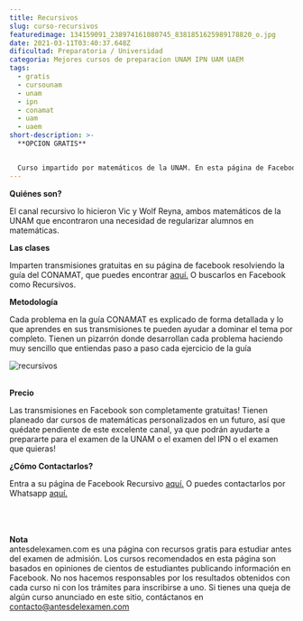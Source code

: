 ```yaml
---
title: Recursivos
slug: curso-recursivos
featuredimage: 134159091_238974161080745_8381851625989178820_o.jpg
date: 2021-03-11T03:40:37.648Z
dificultad: Preparatoria / Universidad
categoria: Mejores cursos de preparacion UNAM IPN UAM UAEM
tags:
  - gratis
  - cursounam
  - unam
  - ipn
  - conamat
  - uam
  - uaem
short-description: >-
  **OPCION GRATIS**


  Curso impartido por matemáticos de la UNAM. En esta página de Facebook podrás ver en videos cómo se resuelve la guía de CONAMAT con un proceso detallado y fácil de entender
---
```

**Quiénes son?**<br>

El canal recursivo lo hicieron Vic y Wolf Reyna, ambos matemáticos de la UNAM que encontraron una necesidad de regularizar alumnos en matemáticas.<br>

**Las clases**<br>

Imparten transmisiones gratuitas en su página de facebook resolviendo la guía del CONAMAT, que puedes encontrar [aquí.](https://www.facebook.com/recursivos) O buscarlos en Facebook como Recursivos. <br>

**Metodología**<br>

Cada problema en la guía CONAMAT es explicado de forma detallada y lo que aprendes en sus transmisiones te pueden ayudar a dominar el tema por completo. Tienen un pizarrón donde desarrollan cada problema haciendo muy sencillo que entiendas paso a paso cada ejercicio de la guía<br>

![recursivos](/assets/captura-de-pantalla-2021-03-10-214909.jpg "recursivos")



<br>**Precio**<br>

Las transmisiones en Facebook son completamente gratuitas! Tienen planeado dar cursos de matemáticas personalizados en un futuro, así que quédate pendiente de este excelente canal, ya que podrán ayudarte a prepararte para el examen de la UNAM o el examen del IPN o el examen que quieras!<br>

**¿Cómo Contactarlos?**<br>

Entra a su página de Facebook Recursivo [aquí.](https://www.facebook.com/recursivos) O puedes contactarlos por Whatsapp [aquí.](https://l.facebook.com/l.php?u=https%3A%2F%2Fchat.whatsapp.com%2FEtrOY8M0qGx7UEJSEjXqmI%3Ffbclid%3DIwAR35Mj5nCFyGWgoQpgNkLk2dtuIRoknJkEiqc-mnntTbxjWipn410q_Mp9Y&h=AT3jl2b9M4X_2JlvUf90ZkF16whYavUZ_mWlTMW0dwoUIPcpX5EnfKULU7PyRBsuKURhG4F4hkZwq39qa_K8vh1q2X8ciHoAex1wJjKbEPjdSotLIC-NX5sANkLZZtfiuaDnnEAvGoS25RcM9sU)



<br><br><br>**Nota**\
antesdelexamen.com es una página con recursos gratis para estudiar antes del examen de admisión. Los cursos recomendados en esta página son basados en opiniones de cientos de estudiantes publicando información en Facebook. No nos hacemos responsables por los resultados obtenidos con cada curso ni con los trámites para inscribirse a uno. Si tienes una queja de algún curso anunciado en este sitio, contáctanos en contacto@antesdelexamen.com